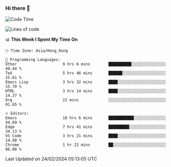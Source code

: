 ### Hi there 👋

<!--
**nicehiro/nicehiro** is a ✨ _special_ ✨ repository because its `README.md` (this file) appears on your GitHub profile.

Here are some ideas to get you started:

- 🔭 I’m currently working on ...
- 🌱 I’m currently learning ...
- 👯 I’m looking to collaborate on ...
- 🤔 I’m looking for help with ...
- 💬 Ask me about ...
- 📫 How to reach me: ...
- 😄 Pronouns: ...
- ⚡ Fun fact: ...
-->

<!--START_SECTION:waka-->
![Code Time](http://img.shields.io/badge/Code%20Time-251%20hrs%2040%20mins-blue)

![Lines of code](https://img.shields.io/badge/From%20Hello%20World%20I%27ve%20Written-2.6%20million%20lines%20of%20code-blue)

📊 **This Week I Spent My Time On** 

```text
🕑︎ Time Zone: Asia/Hong_Kong

💬 Programming Languages: 
Other                    9 hrs 6 mins        ██████████░░░░░░░░░░░░░░░   40.44 % 
TeX                      5 hrs 46 mins       ██████░░░░░░░░░░░░░░░░░░░   25.61 % 
Emacs Lisp               3 hrs 32 mins       ████░░░░░░░░░░░░░░░░░░░░░   15.70 % 
HTML                     3 hrs 14 mins       ████░░░░░░░░░░░░░░░░░░░░░   14.37 % 
Org                      22 mins             ░░░░░░░░░░░░░░░░░░░░░░░░░   01.65 % 

🔥 Editors: 
Emacs                    10 hrs 6 mins       ███████████░░░░░░░░░░░░░░   44.89 % 
Edge                     7 hrs 41 mins       █████████░░░░░░░░░░░░░░░░   34.13 % 
VS Code                  3 hrs 21 mins       ████░░░░░░░░░░░░░░░░░░░░░   14.90 % 
Chrome                   1 hr 22 mins        ██░░░░░░░░░░░░░░░░░░░░░░░   06.08 % 
```


 Last Updated on 24/02/2024 05:13:05 UTC
<!--END_SECTION:waka-->
